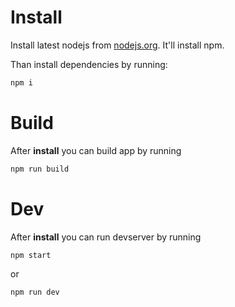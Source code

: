 # Install
Install latest nodejs from [nodejs.org](http://nodejs.org/). It'll install npm.
 
Than install dependencies by running:
```bash
npm i
```

# Build
After __install__ you can build app by running
```bash
npm run build
```

# Dev
After __install__ you can run devserver by running
```bash
npm start
```
or
```bash
npm run dev
```
